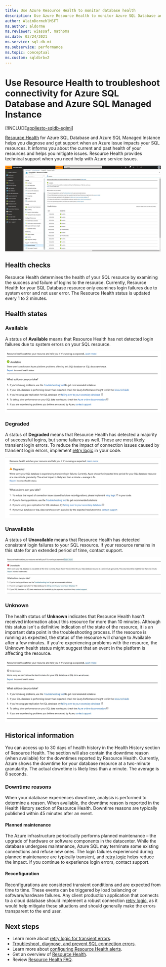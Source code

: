 ```yaml
---
title: Use Azure Resource Health to monitor database health
description: Use Azure Resource Health to monitor Azure SQL Database and Azure SQL Managed Instance health, helps you diagnose and get support when an Azure issue impacts your SQL resources.
author: AlainDormehlMSFT
ms.author: aldorme
ms.reviewer: wiassaf, mathoma
ms.date: 03/24/2021
ms.service: sql-db-mi
ms.subservice: performance
ms.topic: conceptual
ms.custom: sqldbrb=2
---
```

# Use Resource Health to troubleshoot connectivity for Azure SQL Database and Azure SQL Managed Instance
[!INCLUDE[appliesto-sqldb-sqlmi](../includes/appliesto-sqldb-sqlmi.md)]

[Resource Health](/azure/service-health/resource-health-overview#get-started) for Azure SQL Database and Azure SQL Managed Instance helps you diagnose and get support when an Azure issue impacts your SQL resources. It informs you about the current and past health of your resources and helps you mitigate issues. Resource Health provides technical support when you need help with Azure service issues.

![Overview](./media/resource-health-to-troubleshoot-connectivity/sql-resource-health-overview.jpg)

## Health checks

Resource Health determines the health of your SQL resource by examining the success and failure of logins to the resource. Currently, Resource Health for your SQL Database resource only examines login failures due to system error and not user error. The Resource Health status is updated every 1 to 2 minutes.

## Health states

### Available

A status of **Available** means that Resource Health has not detected login failures due to system errors on your SQL resource.

![Available](./media/resource-health-to-troubleshoot-connectivity/sql-resource-health-available.jpg)

### Degraded

A status of **Degraded** means that Resource Health has detected a majority of successful logins, but some failures as well. These are most likely transient login errors. To reduce the impact of connection issues caused by transient login errors, implement [retry logic](troubleshoot-common-connectivity-issues.md#retry-logic-for-transient-errors) in your code.

![Degraded](./media/resource-health-to-troubleshoot-connectivity/sql-resource-health-degraded.jpg)

### Unavailable

A status of **Unavailable** means that Resource Health has detected consistent login failures to your SQL resource. If your resource remains in this state for an extended period of time, contact support.

![Unavailable](./media/resource-health-to-troubleshoot-connectivity/sql-resource-health-unavailable.jpg)

### Unknown

The health status of **Unknown** indicates that Resource Health hasn't received information about this resource for more than 10 minutes. Although this status isn't a definitive indication of the state of the resource, it is an important data point in the troubleshooting process. If the resource is running as expected, the status of the resource will change to Available after a few minutes. If you're experiencing problems with the resource, the Unknown health status might suggest that an event in the platform is affecting the resource.

![Unknown](./media/resource-health-to-troubleshoot-connectivity/sql-resource-health-unknown.jpg)

## Historical information

You can access up to 30 days of health history in the Health History section of Resource Health. The section will also contain the downtime reason (when available) for the downtimes reported by Resource Health. Currently, Azure shows the downtime for your database resource at a two-minute granularity. The actual downtime is likely less than a minute. The average is 8 seconds.

### Downtime reasons

When your database experiences downtime, analysis is performed to determine a reason. When available, the downtime reason is reported in the Health History section of Resource Health. Downtime reasons are typically published within 45 minutes after an event.

#### Planned maintenance

The Azure infrastructure periodically performs planned maintenance – the upgrade of hardware or software components in the datacenter. While the database undergoes maintenance, Azure SQL may terminate some existing connections and refuse new ones. The login failures experienced during planned maintenance are typically transient, and [retry logic](troubleshoot-common-connectivity-issues.md#retry-logic-for-transient-errors) helps reduce the impact. If you continue to experience login errors, contact support.

#### Reconfiguration

Reconfigurations are considered transient conditions and are expected from time to time. These events can be triggered by load balancing or software/hardware failures. Any client production application that connects to a cloud database should implement a robust connection [retry logic](troubleshoot-common-connectivity-issues.md#retry-logic-for-transient-errors), as it would help mitigate these situations and should generally make the errors transparent to the end user.

## Next steps

- Learn more about [retry logic for transient errors](troubleshoot-common-connectivity-issues.md#retry-logic-for-transient-errors).
- [Troubleshoot, diagnose, and prevent SQL connection errors](troubleshoot-common-connectivity-issues.md).
- Learn more about [configuring Resource Health alerts](/azure/service-health/resource-health-alert-arm-template-guide).
- Get an overview of [Resource Health](/azure/service-health/resource-health-overview).
- Review [Resource Health FAQ](/azure/service-health/resource-health-faq).

